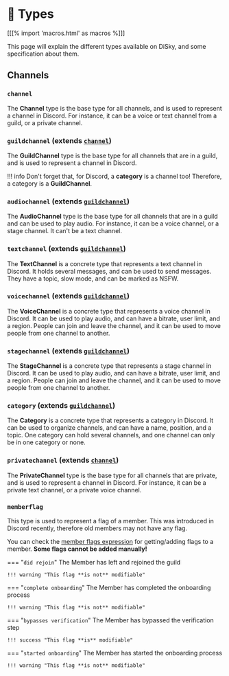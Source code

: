 # 📜 Types

[[[% import 'macros.html' as macros %]]]

This page will explain the different types available on DiSky, and some specification about them.

## Channels

### `channel`

The **Channel** type is the base type for all channels, and is used to represent a channel in Discord. For instance, it can be a voice or text channel from a guild, or a private channel.

### `guildchannel` (extends [`channel`](#channel))

The **GuildChannel** type is the base type for all channels that are in a guild, and is used to represent a channel in Discord.

!!! info
    Don't forget that, for Discord, a **category** is a channel too! Therefore, a category is a **GuildChannel**.

### `audiochannel` (extends [`guildchannel`](#guildchannel-extends-channel))

The **AudioChannel** type is the base type for all channels that are in a guild and can be used to play audio. For instance, it can be a voice channel, or a stage channel. It can't be a text channel.

### `textchannel` (extends [`guildchannel`](#guildchannel-extends-channel))

The **TextChannel** is a concrete type that represents a text channel in Discord. It holds several messages, and can be used to send messages. They have a topic, slow mode, and can be marked as NSFW.

### `voicechannel` (extends [`guildchannel`](#guildchannel-extends-channel))

The **VoiceChannel** is a concrete type that represents a voice channel in Discord. It can be used to play audio, and can have a bitrate, user limit, and a region. People can join and leave the channel, and it can be used to move people from one channel to another.

### `stagechannel` (extends [`guildchannel`](#guildchannel-extends-channel))

The **StageChannel** is a concrete type that represents a stage channel in Discord.  It can be used to play audio, and can have a bitrate, user limit, and a region. People can join and leave the channel, and it can be used to move people from one channel to another.

### `category` (extends [`guildchannel`](#guildchannel-extends-channel))

The **Category** is a concrete type that represents a category in Discord. It can be used to organize channels, and can have a name, position, and a topic. One category can hold several channels, and one channel can only be in one category or none.

### `privatechannel` (extends [`channel`](#channel))

The **PrivateChannel** type is the base type for all channels that are private, and is used to represent a channel in Discord. For instance, it can be a private text channel, or a private voice channel.

### `memberflag`

This type is used to represent a flag of a member. This was introduced in Discord recently, therefore old members may not have any flag.

You can check the [member flags expression](expressions.md#) for getting/adding flags to a member. **Some flags cannot be added manually!**

=== "`did rejoin`"
    The Member has left and rejoined the guild

    !!! warning "This flag **is not** modifiable"
=== "`complete onboarding`"
    The Member has completed the onboarding process
    
    !!! warning "This flag **is not** modifiable"
=== "`bypasses verification`"
    The Member has bypassed the verification step
    
    !!! success "This flag **is** modifiable"
=== "`started onboarding`"
    The Member has started the onboarding process

    !!! warning "This flag **is not** modifiable"
